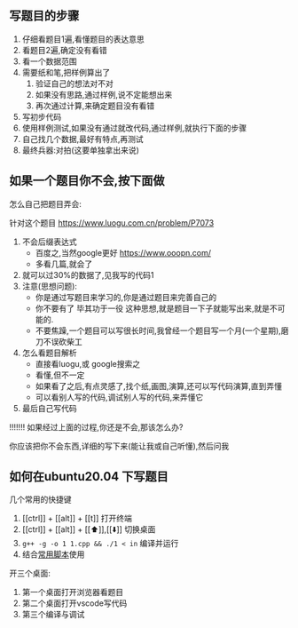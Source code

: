 ## 写题目的步骤

1. 仔细看题目1遍,看懂题目的表达意思
2. 看题目2遍,确定没有看错
3. 看一个数据范围
4. 需要纸和笔,把样例算出了
    1. 验证自己的想法对不对
    2. 如果没有思路,通过样例,说不定能想出来
    3. 再次通过计算,来确定题目没有看错
5. 写初步代码
6. 使用样例测试,如果没有通过就改代码,通过样例,就执行下面的步骤
7. 自己找几个数据,最好有特点,再测试
8. 最终兵器:对拍(这要单独拿出来说)


## 如果一个题目你不会,按下面做

怎么自己把题目弄会:

针对这个题目 https://www.luogu.com.cn/problem/P7073

1. 不会后缀表达式
    - 百度之,当然google更好 https://www.ooopn.com/
    - 多看几篇,就会了
2. 就可以过30%的数据了,见我写的代码1
3. 注意(思想问题): 
    - 你是通过写题目来学习的,你是通过题目来完善自己的
    - 你不要有了 毕其功于一役 这种思想,就是题目一下子就能写出来,就是不可能的.
    - 不要焦躁,一个题目可以写很长时间,我曾经一个题目写一个月(一个星期),磨刀不误砍柴工
4. 怎么看题目解析
    - 直接看luogu,或 google搜索之
    - 看懂,但不一定
    - 如果看了之后,有点灵感了,找个纸,画图,演算,还可以写代码演算,直到弄懂
    - 可以看别人写的代码,调试别人写的代码,来弄懂它
5. 最后自己写代码


!!!!!!! 
如果经过上面的过程,你还是不会,那该怎么办?

你应该把你不会东西,详细的写下来(能让我或自己听懂),然后问我

## 如何在ubuntu20.04 下写题目

几个常用的快捷键

1. [[ctrl]] + [[alt]] + [[t]] 打开终端
2. [[ctrl]] + [[alt]] + [[⬆️]],[[⬇️]] 切换桌面
3. `g++ -g -o 1 1.cpp && ./1 < in` 编译并运行
4. 结合[常用脚本](../utils/scripts/index.md)使用

开三个桌面:

1. 第一个桌面打开浏览器看题目
2. 第二个桌面打开vscode写代码
3. 第三个编译与调试
